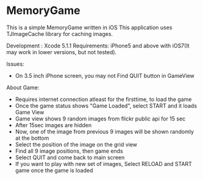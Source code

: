 MemoryGame
==========

This is a simple MemoryGame written in iOS
This application uses TJImageCache library for caching images.

Development : Xcode 5.1.1
Requirements: iPhone5 and above with iOS7(It may work in lower versions, but not tested).

Issues:
- On 3.5 inch iPhone screen, you may not Find QUIT button in GameView

About Game:
- Requires internet connection atleast for the firsttime, to load the game
- Once the game status shows "Game Loaded", select START and it loads Game View
- Game view shows 9 random images from flickr public api for 15 sec
- After 15sec images are hidden
- Now, one of the image from previous 9 images will be shown randomly at the bottom
- Select the position of the image on the grid view
- Find all 9 image positions, then game ends
- Select QUIT and come back to main screen
- If you want to play with new set of images, Select RELOAD and START game once the game is loaded



